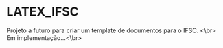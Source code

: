 <h1> LATEX_IFSC </h1>
<p>
Projeto a futuro para criar um template de documentos para o IFSC. <\br>
Em implementação...<\br>
</p>
